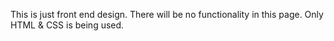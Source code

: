 This is just front end design. There will be no functionality in this page.
Only HTML & CSS is being used.
